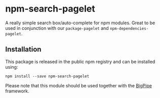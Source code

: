 # npm-search-pagelet

A really simple search box/auto-complete for npm modules. Great to be used in
conjunction with our `package-pagelet` and `npm-dependencies-pagelet`.

## Installation

This package is released in the public npm registry and can be installed using:

```
npm install --save npm-search-pagelet
```

Please note that this module should be used together with the [BigPipe]
framework.

[BigPipe]: https://github.com/bigpipe/bigpipe
